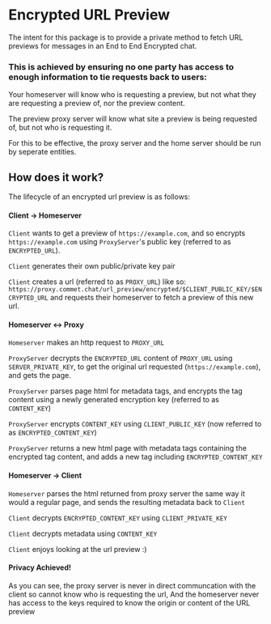 # Encrypted URL Preview

The intent for this package is to provide a private method to fetch URL previews for messages in an End to End Encrypted chat.

### This is achieved by ensuring no one party has access to enough information to tie requests back to users:

Your homeserver will know who is requesting a preview, but not what they are requesting a preview of, nor the preview content. 
 
The preview proxy server will know what site a preview is being requested of, but not who is requesting it.

For this to be effective, the proxy server and the home server should be run by seperate entities. 


## How does it work?

The lifecycle of an encrypted url preview is as follows:

#### Client -> Homeserver
`Client` wants to get a preview of `https://example.com`, and so encrypts `https://example.com` using `ProxyServer`'s public key (referred to as `ENCRYPTED_URL`). 

`Client` generates their own public/private key pair

`Client` creates a url (referred to as `PROXY_URL`) like so: `https://proxy.commet.chat/url_preview/encrypted/$CLIENT_PUBLIC_KEY/$ENCRYPTED_URL` and requests their homeserver to fetch a preview of this new url.

#### Homeserver <-> Proxy

`Homeserver` makes an http request to `PROXY_URL`

`ProxyServer` decrypts the `ENCRYPTED_URL` content of `PROXY_URL` using `SERVER_PRIVATE_KEY`, to get the original url requested (`https://example.com`), and gets the page.

`ProxyServer` parses page html for metadata tags, and encrypts the tag content using a newly generated encryption key (referred to as `CONTENT_KEY`)

`ProxyServer` encrypts `CONTENT_KEY` using `CLIENT_PUBLIC_KEY` (now referred to as `ENCRYPTED_CONTENT_KEY`)

`ProxyServer` returns a new html page with metadata tags containing the encrypted tag content, and adds a new tag including `ENCRYPTED_CONTENT_KEY`

#### Homeserver -> Client

`Homeserver` parses the html returned from proxy server the same way it would a regular page, and sends the resulting metadata back to `Client`

`Client` decrypts `ENCRYPTED_CONTENT_KEY` using `CLIENT_PRIVATE_KEY`

`Client` decrypts metadata using `CONTENT_KEY`

`Client` enjoys looking at the url preview :)

#### Privacy Achieved!

As you can see, the proxy server is never in direct communcation with the client so cannot know who is requesting the url, And the homeserver never has access to the keys required to know the origin or content of the URL preview